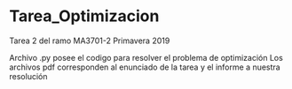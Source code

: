 # Tarea_Optimizacion
Tarea 2 del ramo MA3701-2 Primavera 2019

Archivo .py posee el codigo para resolver el problema de optimización
Los archivos pdf corresponden al enunciado de la tarea y el informe a nuestra resolución
